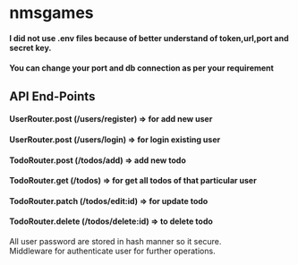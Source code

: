 # nmsgames

<h4>I did not use .env files because of better understand of token,url,port and secret key.</h4>
<h4> You can change your port and db connection as per your requirement</h4>
  
  <h2> API End-Points</h2>
  <h4> UserRouter.post (/users/register) => for add new user</h4>
  <h4> UserRouter.post (/users/login) => for login existing user</h4>
  <h4> TodoRouter.post (/todos/add) =>  add new todo</h4>
  <h4> TodoRouter.get (/todos) => for get all todos of that particular user</h4>
  <h4> TodoRouter.patch (/todos/edit:id) => for update todo</h4>
  <h4> TodoRouter.delete (/todos/delete:id) => to delete todo</h4>
  
  <p> All user password are stored in hash manner so it secure.<br> Middleware for authenticate user for further operations.</p>
  
 
